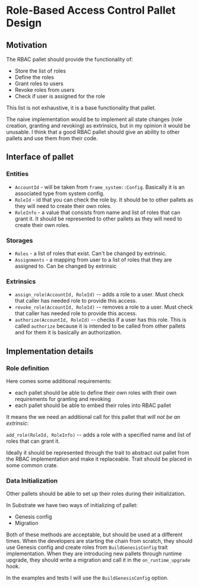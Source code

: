 # Role-Based Access Control Pallet Design

## Motivation

The RBAC pallet should provide the functionality of:

* Store the list of roles
* Define the roles
* Grant roles to users
* Revoke roles from users
* Check if user is assigned for the role

This list is not exhaustive, it is a base functionality that pallet.

The naive implementation would be to implement all state changes (role creation, granting and revoking) as extrinsics, but in my opinion it would be unusable. I think that a good RBAC pallet should give an ability to other pallets and use them from their code.

## Interface of pallet

### Entities

* `AccountId` - will be taken from `frame_system::Config`. Basically it is an associated type from system config.
* `RoleId` - id that you can check the role by. It should be to other pallets as they will need to create their own roles.
* `RoleInfo` - a value that consists from name and list of roles that can grant it. It should be represented to other pallets as they will need to create their own roles. 

### Storages

* `Roles` - a list of roles that exist. Can't be changed by extrinsic.
* `Assignments` - a mapping from user to a list of roles that they are assigned to. Can be changed by extrinsic

### Extrinsics

* `assign_role(AccountId, RoleId)` -- adds a role to a user. Must check that caller has needed role to provide this access.
* `revoke_role(AccountId, RoleId)` -- removes a role to a user. Must check that caller has needed role to provide this access.
* `authorize(AccountId, RoleId)` -- checks if a user has this role. This is called `authorize` because it is intended to be called from other pallets and for them it is basically an authorization.

## Implementation details

### Role definition

Here comes some additional requirements:

* each pallet should be able to define their own roles with their own requirements for granting and revoking
* each pallet should be able to embed their roles into RBAC pallet

It means the we need an additional call for this pallet that *will not be an extrinsic*:

`add_role(RoleId, RoleInfo)` -- adds a role with a specified name and list of roles that can grant it.

Ideally it should be represented through the trait to abstract out pallet from the RBAC implementation and make it replaceable. Trait should be placed in some common crate. 

### Data Initialization

Other pallets should be able to set up their roles during their initialization.

In Substrate we have two ways of initializing of pallet:

* Genesis config
* Migration

Both of these methods are acceptable, but should be used at a different times. When the developers are starting the chain from scratch, they should use Genesis config and create roles from `BuildGenesisConfig` trait implementation.
When they are introducing new pallets through runtime upgrade, they should write a migration and call it in the `on_runtime_upgrade` hook.

In the examples and tests I will use the `BuildGenesisConfig` option.